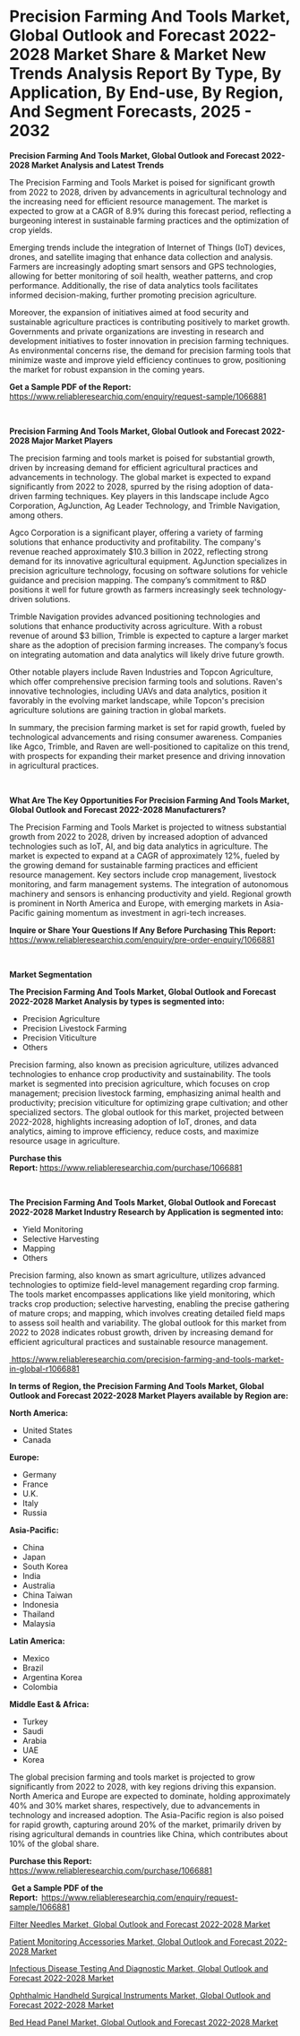 <p><h1>Precision Farming And Tools Market, Global Outlook and Forecast 2022-2028 Market Share & Market New Trends Analysis Report By Type, By Application, By End-use, By Region, And Segment Forecasts, 2025 - 2032</h1></p><p><strong>Precision Farming And Tools Market, Global Outlook and Forecast 2022-2028 Market Analysis and Latest Trends</strong></p>
<p><p>The Precision Farming and Tools Market is poised for significant growth from 2022 to 2028, driven by advancements in agricultural technology and the increasing need for efficient resource management. The market is expected to grow at a CAGR of 8.9% during this forecast period, reflecting a burgeoning interest in sustainable farming practices and the optimization of crop yields.</p><p>Emerging trends include the integration of Internet of Things (IoT) devices, drones, and satellite imaging that enhance data collection and analysis. Farmers are increasingly adopting smart sensors and GPS technologies, allowing for better monitoring of soil health, weather patterns, and crop performance. Additionally, the rise of data analytics tools facilitates informed decision-making, further promoting precision agriculture.</p><p>Moreover, the expansion of initiatives aimed at food security and sustainable agriculture practices is contributing positively to market growth. Governments and private organizations are investing in research and development initiatives to foster innovation in precision farming techniques. As environmental concerns rise, the demand for precision farming tools that minimize waste and improve yield efficiency continues to grow, positioning the market for robust expansion in the coming years.</p></p>
<p><strong>Get a Sample PDF of the Report:&nbsp;</strong> <a href="https://www.reliableresearchiq.com/enquiry/request-sample/1066881?utm_campaign=1877&utm_medium=2&utm_source=Github&utm_content=ia&utm_term=21032025&utm_id=precision-farming-and-tools-market-global-outlook-and-forecast-2022-2028">https://www.reliableresearchiq.com/enquiry/request-sample/1066881</a></p>
<p>&nbsp;</p>
<p><strong>Precision Farming And Tools Market, Global Outlook and Forecast 2022-2028 Major Market Players</strong></p>
<p><p>The precision farming and tools market is poised for substantial growth, driven by increasing demand for efficient agricultural practices and advancements in technology. The global market is expected to expand significantly from 2022 to 2028, spurred by the rising adoption of data-driven farming techniques. Key players in this landscape include Agco Corporation, AgJunction, Ag Leader Technology, and Trimble Navigation, among others.</p><p>Agco Corporation is a significant player, offering a variety of farming solutions that enhance productivity and profitability. The company's revenue reached approximately $10.3 billion in 2022, reflecting strong demand for its innovative agricultural equipment. AgJunction specializes in precision agriculture technology, focusing on software solutions for vehicle guidance and precision mapping. The company’s commitment to R&D positions it well for future growth as farmers increasingly seek technology-driven solutions.</p><p>Trimble Navigation provides advanced positioning technologies and solutions that enhance productivity across agriculture. With a robust revenue of around $3 billion, Trimble is expected to capture a larger market share as the adoption of precision farming increases. The company’s focus on integrating automation and data analytics will likely drive future growth.</p><p>Other notable players include Raven Industries and Topcon Agriculture, which offer comprehensive precision farming tools and solutions. Raven's innovative technologies, including UAVs and data analytics, position it favorably in the evolving market landscape, while Topcon's precision agriculture solutions are gaining traction in global markets.</p><p>In summary, the precision farming market is set for rapid growth, fueled by technological advancements and rising consumer awareness. Companies like Agco, Trimble, and Raven are well-positioned to capitalize on this trend, with prospects for expanding their market presence and driving innovation in agricultural practices.</p></p>
<p>&nbsp;</p>
<p><strong>What Are The Key Opportunities For Precision Farming And Tools Market, Global Outlook and Forecast 2022-2028 Manufacturers?</strong></p>
<p><p>The Precision Farming and Tools Market is projected to witness substantial growth from 2022 to 2028, driven by increased adoption of advanced technologies such as IoT, AI, and big data analytics in agriculture. The market is expected to expand at a CAGR of approximately 12%, fueled by the growing demand for sustainable farming practices and efficient resource management. Key sectors include crop management, livestock monitoring, and farm management systems. The integration of autonomous machinery and sensors is enhancing productivity and yield. Regional growth is prominent in North America and Europe, with emerging markets in Asia-Pacific gaining momentum as investment in agri-tech increases.</p></p>
<p><strong>Inquire or Share Your Questions If Any Before Purchasing This Report:</strong> <a href="https://www.reliableresearchiq.com/enquiry/pre-order-enquiry/1066881?utm_campaign=1877&utm_medium=2&utm_source=Github&utm_content=ia&utm_term=21032025&utm_id=precision-farming-and-tools-market-global-outlook-and-forecast-2022-2028">https://www.reliableresearchiq.com/enquiry/pre-order-enquiry/1066881</a></p>
<p>&nbsp;</p>
<p><strong>Market Segmentation</strong></p>
<p><strong>The Precision Farming And Tools Market, Global Outlook and Forecast 2022-2028 Market Analysis by types is segmented into:</strong></p>
<p><ul><li>Precision Agriculture</li><li>Precision Livestock Farming</li><li>Precision Viticulture</li><li>Others</li></ul></p>
<p><p>Precision farming, also known as precision agriculture, utilizes advanced technologies to enhance crop productivity and sustainability. The tools market is segmented into precision agriculture, which focuses on crop management; precision livestock farming, emphasizing animal health and productivity; precision viticulture for optimizing grape cultivation; and other specialized sectors. The global outlook for this market, projected between 2022-2028, highlights increasing adoption of IoT, drones, and data analytics, aiming to improve efficiency, reduce costs, and maximize resource usage in agriculture.</p></p>
<p><strong>Purchase this Report:&nbsp;</strong><a href="https://www.reliableresearchiq.com/purchase/1066881?utm_campaign=1877&utm_medium=2&utm_source=Github&utm_content=ia&utm_term=21032025&utm_id=precision-farming-and-tools-market-global-outlook-and-forecast-2022-2028">https://www.reliableresearchiq.com/purchase/1066881</a></p>
<p>&nbsp;</p>
<p><strong>The Precision Farming And Tools Market, Global Outlook and Forecast 2022-2028 Market Industry Research by Application is segmented into:</strong></p>
<p><ul><li>Yield Monitoring</li><li>Selective Harvesting</li><li>Mapping</li><li>Others</li></ul></p>
<p><p>Precision farming, also known as smart agriculture, utilizes advanced technologies to optimize field-level management regarding crop farming. The tools market encompasses applications like yield monitoring, which tracks crop production; selective harvesting, enabling the precise gathering of mature crops; and mapping, which involves creating detailed field maps to assess soil health and variability. The global outlook for this market from 2022 to 2028 indicates robust growth, driven by increasing demand for efficient agricultural practices and sustainable resource management.</p></p>
<p><a href="https://www.reliableresearchiq.com/precision-farming-and-tools-market-in-global-r1066881?utm_campaign=1877&utm_medium=2&utm_source=Github&utm_content=ia&utm_term=21032025&utm_id=precision-farming-and-tools-market-global-outlook-and-forecast-2022-2028">&nbsp;https://www.reliableresearchiq.com/precision-farming-and-tools-market-in-global-r1066881</a></p>
<p><strong>In terms of Region, the Precision Farming And Tools Market, Global Outlook and Forecast 2022-2028 Market Players available by Region are:</strong></p>
<p>
    <p> <strong> North America: </strong>
        <ul>
            <li>United States</li>
            <li>Canada</li>
        </ul>
        </p> 
    <p> <strong> Europe: </strong>
        <ul>
            <li>Germany</li>
            <li>France</li>
            <li>U.K.</li>
            <li>Italy</li>
            <li>Russia</li>
        </ul>
        </p> 
    <p> <strong> Asia-Pacific: </strong>
        <ul>
            <li>China</li>
            <li>Japan</li>
            <li>South Korea</li>
            <li>India</li>
            <li>Australia</li>
            <li>China Taiwan</li>
            <li>Indonesia</li>
            <li>Thailand</li>
            <li>Malaysia</li>
        </ul>
        </p> 
    <p> <strong> Latin America: </strong>
        <ul>
            <li>Mexico</li>
            <li>Brazil</li>
            <li>Argentina Korea</li>
            <li>Colombia</li>
        </ul>
        </p> 
    <p> <strong> Middle East & Africa: </strong>
        <ul>
            <li>Turkey</li>
            <li>Saudi</li>
            <li>Arabia</li>
            <li>UAE</li>
            <li>Korea</li>
        </ul>
    </p>
    </p>
<p><p>The global precision farming and tools market is projected to grow significantly from 2022 to 2028, with key regions driving this expansion. North America and Europe are expected to dominate, holding approximately 40% and 30% market shares, respectively, due to advancements in technology and increased adoption. The Asia-Pacific region is also poised for rapid growth, capturing around 20% of the market, primarily driven by rising agricultural demands in countries like China, which contributes about 10% of the global share.</p></p>
<p><strong>Purchase this Report: </strong><a href="https://www.reliableresearchiq.com/purchase/1066881?utm_campaign=1877&utm_medium=2&utm_source=Github&utm_content=ia&utm_term=21032025&utm_id=precision-farming-and-tools-market-global-outlook-and-forecast-2022-2028">https://www.reliableresearchiq.com/purchase/1066881</a></p>
<p>&nbsp;<strong>Get a Sample PDF of the Report:&nbsp;&nbsp;</strong><a href="https://www.reliableresearchiq.com/enquiry/request-sample/1066881?utm_campaign=1877&utm_medium=2&utm_source=Github&utm_content=ia&utm_term=21032025&utm_id=precision-farming-and-tools-market-global-outlook-and-forecast-2022-2028">https://www.reliableresearchiq.com/enquiry/request-sample/1066881</a></p>
<p><strong></strong></p>
<p><p><a href="https://github.com/awwqamet/Market-Research-Report-List-1/blob/main/filter-needles-market-global-outlook-and-forecast-2022-2028-market.md?utm_campaign=1877&utm_medium=2&utm_source=Github&utm_content=ia&utm_term=21032025&utm_id=precision-farming-and-tools-market-global-outlook-and-forecast-2022-2028">Filter Needles Market, Global Outlook and Forecast 2022-2028 Market</a></p><p><a href="https://github.com/phillpfantis/Market-Research-Report-List-1/blob/main/patient-monitoring-accessories-market-global-outlook-and-forecast-2022-2028-market.md?utm_campaign=1877&utm_medium=2&utm_source=Github&utm_content=ia&utm_term=21032025&utm_id=precision-farming-and-tools-market-global-outlook-and-forecast-2022-2028">Patient Monitoring Accessories Market, Global Outlook and Forecast 2022-2028 Market</a></p><p><a href="https://github.com/asoauoldag3n/Market-Research-Report-List-1/blob/main/infectious-disease-testing-and-diagnostic-market-global-outlook-and-forecast-2022-2028-market.md?utm_campaign=1877&utm_medium=2&utm_source=Github&utm_content=ia&utm_term=21032025&utm_id=precision-farming-and-tools-market-global-outlook-and-forecast-2022-2028">Infectious Disease Testing And Diagnostic Market, Global Outlook and Forecast 2022-2028 Market</a></p><p><a href="https://github.com/stuwinawisa/Market-Research-Report-List-1/blob/main/ophthalmic-handheld-surgical-instruments-market-global-outlook-and-forecast-2022-2028-market.md?utm_campaign=1877&utm_medium=2&utm_source=Github&utm_content=ia&utm_term=21032025&utm_id=precision-farming-and-tools-market-global-outlook-and-forecast-2022-2028">Ophthalmic Handheld Surgical Instruments Market, Global Outlook and Forecast 2022-2028 Market</a></p><p><a href="https://github.com/marcayaminig/Market-Research-Report-List-1/blob/main/bed-head-panel-market-global-outlook-and-forecast-2022-2028-market.md?utm_campaign=1877&utm_medium=2&utm_source=Github&utm_content=ia&utm_term=21032025&utm_id=precision-farming-and-tools-market-global-outlook-and-forecast-2022-2028">Bed Head Panel Market, Global Outlook and Forecast 2022-2028 Market</a></p></p>
